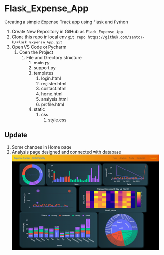 # Flask_Expense_App
Creating a simple Expense Track app using Flask and Python

1. Create New Repository in GitHub as `Flask_Expense_App`
2. Clone this repo in local env `git repo https://github.com/santos-k/Flask_Expense_App.git`
3. Open VS Code or Pycharm
    1. Open the Project
       1. File and Directory structure
          1. main.py
          2. support.py
          3. templates
             1. login.html
             2. register.html
             3. contact.html
             4. home.html
             5. analysis.html
             6. profile.html
          4. static 
             1. css
                1. style.css

## Update
1. Some changes in Home page
2. Analysis page designed and connected with database
![img.png](img.png)

